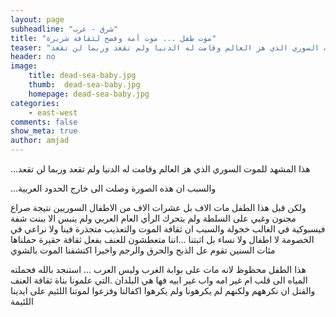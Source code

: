 ```yaml
---
layout: page
subheadline: "شرق - غرب"
title: "موت طفل ... موت أمة وفضح لثقافة شريرة"
teaser: "هذا المشهد للموت السوري الذي هز العالم وقامت له الدنيا ولم تقعد وربما لن تقعد"
header: no
image:
    title: dead-sea-baby.jpg
    thumb:  dead-sea-baby.jpg
    homepage: dead-sea-baby.jpg
categories:
    - east-west
comments: false
show_meta: true
author: amjad
---
```


...هذا المشهد للموت السوري الذي هز العالم وقامت له الدنيا ولم تقعد وربما لن تقعد

...والسبب ان هذه الصورة وصلت الى خارج الحدود العربية

ولكن قبل هذا الطفل مات الاف بل عشرات الاف من الاطفال السوريين نتيجة صراع مجنون وغبي على السلطة ولم يتحرك الرأي العام العربي ولم ينبس الا ببنت شفة فيسبوكية في الغالب خجولة والسبب ان ثقافة الموت والتعذيب متجذرة فينا ولا نراعي في الخصومة لا اطفال ولا نساء بل اثبتنا ...اننا متعطشون للعنف بفعل ثقافة حقيرة حملناها مئات السنين تقوم عل الذبح والحرق والرجم واخيرا اكتشفنا الموت بالشوي

هذا الطفل محظوظ لانه مات على بوابة الغرب وليس العرب ... استنجد بالله فحملته المياه الى قلب ام غير امه واب غير ابيه فها هي البلدان .التي علمونا بناة ثقافة العنف والقتل ان نكرههم ولكنهم لم يكرهونا ولم يكرهوا اكفالنا وفزعوا لموتنا اللئيم على ايدينا اللئيمة
